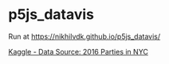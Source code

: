 # p5js_datavis
Run at https://nikhilvdk.github.io/p5js_datavis/

[Kaggle - Data Source: 2016 Parties in NYC](https://www.kaggle.com/somesnm/partynyc/data)


